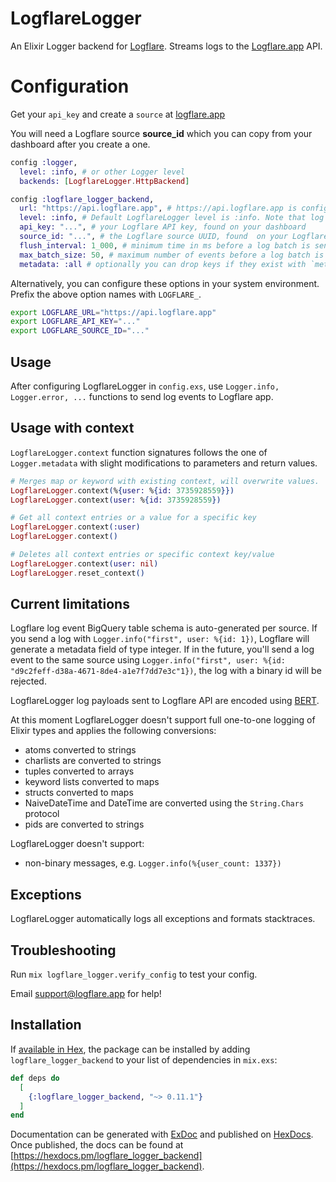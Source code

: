 # LogflareLogger

An Elixir Logger backend for [Logflare](https://github.com/Logflare/logflare). Streams logs to the [Logflare.app](https://logflare.app) API.

# Configuration

Get your `api_key` and create a `source` at [logflare.app](https://logflare.app/dashboard)

You will need a Logflare source **source_id** which you can copy from your dashboard after you create a one.

```elixir
config :logger,
  level: :info, # or other Logger level
  backends: [LogflareLogger.HttpBackend]

config :logflare_logger_backend,
  url: "https://api.logflare.app", # https://api.logflare.app is configured by default and you can set your own url
  level: :info, # Default LogflareLogger level is :info. Note that log messages are filtered by the :logger application first
  api_key: "...", # your Logflare API key, found on your dashboard
  source_id: "...", # the Logflare source UUID, found  on your Logflare dashboard
  flush_interval: 1_000, # minimum time in ms before a log batch is sent
  max_batch_size: 50, # maximum number of events before a log batch is sent
  metadata: :all # optionally you can drop keys if they exist with `metadata: [drop: [:list, :keys, :to, :drop]]`
```

Alternatively, you can configure these options in your system environment. Prefix the above option names with `LOGFLARE_`.

```bash
export LOGFLARE_URL="https://api.logflare.app"
export LOGFLARE_API_KEY="..."
export LOGFLARE_SOURCE_ID="..."
```

## Usage

After configuring LogflareLogger in `config.exs`, use `Logger.info, Logger.error, ...` functions to send log events to Logflare app.

## Usage with context

`LogflareLogger.context` function signatures follows the one of `Logger.metadata` with slight modifications to parameters and return values.

```elixir
# Merges map or keyword with existing context, will overwrite values.
LogflareLogger.context(%{user: %{id: 3735928559}})
LogflareLogger.context(user: %{id: 3735928559})

# Get all context entries or a value for a specific key
LogflareLogger.context(:user)
LogflareLogger.context()

# Deletes all context entries or specific context key/value
LogflareLogger.context(user: nil)
LogflareLogger.reset_context()
```

## Current limitations

Logflare log event BigQuery table schema is auto-generated per source. If you send a log with `Logger.info("first", user: %{id: 1})`, Logflare will generate a metadata field of type integer. If in the future, you'll send a log event to the same source using `Logger.info("first", user: %{id: "d9c2feff-d38a-4671-8de4-a1e7f7dd7e3c"1})`, the log with a binary id will be rejected.

LogflareLogger log payloads sent to Logflare API are encoded using [BERT](http://bert-rpc.org).

At this moment LogflareLogger doesn't support full one-to-one logging of Elixir types and applies the following conversions:

- atoms converted to strings
- charlists are converted to strings
- tuples converted to arrays
- keyword lists converted to maps
- structs converted to maps
- NaiveDateTime and DateTime are converted using the `String.Chars` protocol
- pids are converted to strings

LogflareLogger doesn't support:

- non-binary messages, e.g. `Logger.info(%{user_count: 1337})`

## Exceptions

LogflareLogger automatically logs all exceptions and formats stacktraces.

## Troubleshooting

Run `mix logflare_logger.verify_config` to test your config.

Email <support@logflare.app> for help!

## Installation

If [available in Hex](https://hex.pm/docs/publish), the package can be installed
by adding `logflare_logger_backend` to your list of dependencies in `mix.exs`:

```elixir
def deps do
  [
    {:logflare_logger_backend, "~> 0.11.1"}
  ]
end
```

Documentation can be generated with [ExDoc](https://github.com/elixir-lang/ex_doc)
and published on [HexDocs](https://hexdocs.pm). Once published, the docs can
be found at [https://hexdocs.pm/logflare_logger_backend](https://hexdocs.pm/logflare_logger_backend).
